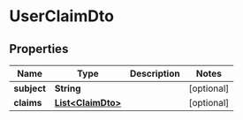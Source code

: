 
# UserClaimDto

## Properties
Name | Type | Description | Notes
------------ | ------------- | ------------- | -------------
**subject** | **String** |  |  [optional]
**claims** | [**List&lt;ClaimDto&gt;**](ClaimDto.md) |  |  [optional]



